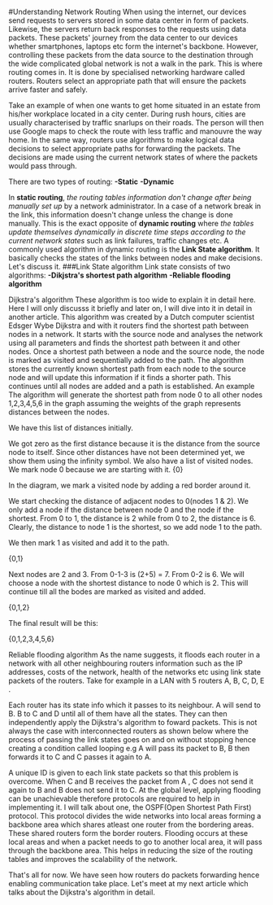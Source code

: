 #Understanding Network Routing
When using the internet, our devices send requests to servers stored in some data center in form of packets. Likewise, the servers return back responses to the requests using data packets.
These packets' journey from the data center to our devices whether smartphones, laptops etc form the internet's backbone.
However, controlling these packets from the data source to the destination through the wide complicated global network is not a walk in the park.
This is where routing comes in. It is done by specialised networking hardware called routers.
Routers select an appropriate path that will ensure the packets arrive faster and safely.

Take an example of when one wants to get home situated in an estate from his/her workplace located in a city center. During rush hours, cities are usually characterised by traffic snarlups on their roads. The person will then use Google maps to check the route with less traffic and manouvre the way home.
In the same way, routers use algorithms to make logical data decisions to select appropriate paths for forwarding the packets. The decisions are made using the current network states of where the packets would pass through.

There are two types of routing:
**-Static**
**-Dynamic**

In **static routing**, *the routing tables information don't change after being manually set up* by a network administrator. In a case of a network break in the link, this information doesn't change unless the change is done manually.
This is the exact opposite of **dynamic routing** where *the tables update themselves dynamically in discrete time steps according to the current network states* such as link failures, traffic changes etc.
A commonly used algorithm in dynamic routing is the **Link State algorithm**. It basically checks the states of the links between nodes and make decisions.
Let's discuss it.
###Link State algorithm
Link state consists of two algorithms:
**-Dikjstra's shortest path algorithm**
**-Reliable flooding algorithm**

Dijkstra's algorithm
These algorithm is too wide to explain it in detail here. Here I will only discusss it briefly and later on, I will dive into it in detail in another article.
This algorithm was created by a Dutch computer scientist Edsger Wybe Dijkstra and with it routers find the shortest path between nodes in a network.
It starts with the source node and analyses the network using all parameters and finds the shortest path between it and other nodes.
Once a shortest path between a node and the source node, the node is marked as visited and sequentially added to the path.
The algorithm stores the currently known shortest path from each node to the source node and will update this information if it finds a shorter path.
This continues until all nodes are added and a path is established.
  An example
The algorithm will generate the shortest path from node 0 to all other nodes 1,2,3,4,5,6 in the graph assuming the weights of the graph represents distances between the nodes.

We have this list of distances initially.


We got zero as the first distance because it is the distance from the source node to itself.
Since other distances have not been determined yet, we show them using the infinity symbol.
We also have a list of visited nodes. We mark node 0 because we are starting with it. 
{0}

In the diagram, we mark a visited node by adding a red border around it.


We start checking the distance of adjacent nodes to 0(nodes 1 & 2).
We only add a node if the distance between node 0 and the node if the shortest.
From 0 to 1, the distance is 2 while from 0 to 2, the distance is 6. Clearly, the distance to node 1 is the shortest, so we add node 1 to the path.

We then mark 1 as visited and add it to the path.

{0,1}


Next nodes are 2 and 3. 
From 0-1-3 is (2+5) = 7.
From 0-2 is 6.
We will choose a node with the shortest distance to node 0 which is 2.
 This will continue till all the bodes are marked as visited and added.



{0,1,2}

The final result will be this:


{0,1,2,3,4,5,6}

Reliable flooding algorithm
As the name suggests, it floods each router in a network with all other neighbouring routers information such as the IP addresses, costs of the network, health of the networks etc using link state packets of the routers.
 Take for example in a LAN with 5 routers A, B, C, D, E .

Each router has its state info which it passes to its neighbour. A will send to B. B to C and D until all of them have all the states.
They can then independently apply the Dijkstra's algorithm to foward packets.
This is not always the case with interconnected routers as shown below where the process of passing the link states goes on and on without stopping hence creating a condition called looping e.g A will pass its packet to B, B then forwards it to C and C passes it again to A.

A unique ID is given to each link state packets so that this problem is overcome.
When C and B receives the packet from A , C does not send it again to B and B does not send it to C.
At the global level, applying flooding can be unachievable therefore protocols are required to help in implementing it.
I will talk about one, the OSPF(Open Shortest Path First) protocol.
This protocol divides the wide networks into local areas forming a backbone area which shares atleast one router from the bordering areas. These shared routers form the border routers.
Flooding occurs at these local areas and when a packet needs to go to another local area, it will pass through the backbone area.
This helps in reducing the size of the routing tables and improves the scalability of the network.


That's all for now. We have seen how routers do packets forwarding hence enabling communication take place. Let's meet at my next article which talks about the Dijkstra's algorithm in detail.
